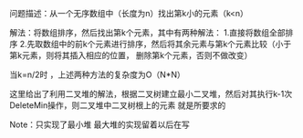 问题描述：从一个无序数组中（长度为n）找出第k小的元素（k<n）

解法：将数组排序，然后找出第k个元素，其中有两种解法：
         1.直接将数组全部排序
		 2.先取数组中的前k个元素进行排序，然后将其余元素与第k个元素比较（小于第k元素，则将其插入相应的位置，
			删除第k个元素，否则不做改变）

当k=n/2时 ，上述两种方法的复杂度为O（N*N）

这里给出了利用二叉堆的解法，根据二叉树建立最小二叉堆，然后对其执行k-1次DeleteMin操作，则二叉堆中二叉树根上的元素
就是所要求的


Note：只实现了最小堆 最大堆的实现留着以后在写
